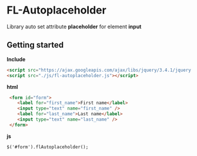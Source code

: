FL-Autoplaceholder
====================================

Library auto set attribute **placeholder** for element **input**

Getting started
----------
**Include**
```html
<script src="https://ajax.googleapis.com/ajax/libs/jquery/3.4.1/jquery.min.js"></script>
<script src="./js/fl-autoplaceholder.js"></script>
```
**html**
```html
 <form id="form">
    <label for="first_name">First name</label>
    <input type="text" name="first_name" />
    <label for="last_name">Last name</label>
    <input type="text" name="last_name" />
 </form>
```
**js**
```html
$('#form').flAutoplaceholder();
```
